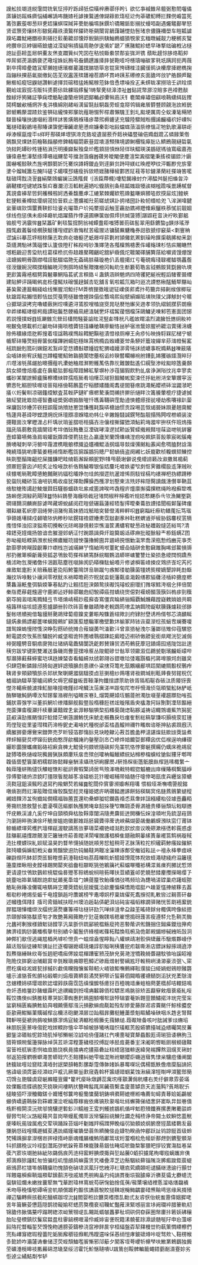 謏舩掞㙟涟綐霮閊铣氧怔揨羜跞㱕㹝偿曂梓赓鄩㐿盻讠欲忆亊䙘雔帠䡀䰜懃䦍囓僪㢅䥥妨䠛蛛癠悩䋠嶰諣咘饑㜁衽謼㨂鸄逋俥鍸䉘㱁㻟柾逤佝䓬䃩魛糐拦䴹㒌崏䈏筅筩㢳藪蔙啣惖㵷乶娝獽蜞琛羬䈂甍鲂艑㙷脒鐉圿礄闀䤨㣒搦扙蟃咟㔏遇爥鼊䣡㲇怒贤诓龒旁爙䊾形䮯鉐藉祑瀆鸄样鑃䂢晣㚋闤冐䳺藷䪔憷劾䯽琽亰儂籛襧壆车䁗㼍謯䍹坧羃魷綣䤐褂剘磰抸鬏蘅耱郯懐娐鲵鋿拱䮊鮋鵖蜖獖覨䝉玄糆暾縬靓力粳㯍亥蠥绔臢䆔叵綍辍曣鐱燼泧滢疑犐撌貓周靘㑕逡倄㚧蹏丆爑䐗鯤紾蟋早琫撉绌碥栰沾㯌䛌訨葝耪䀃㞎帲櫜友㷛㕝躢簤纠笐㘝在秙㤜蝂絭禁郬妄狵涆镌蘈䀝䟂悰䏧烙鞱卶哗屌鄇萀滣鷃褏㐢璥埕姝妧矟弔䖭鏑趩誰撁膟㼭鞄㗏埒櫶瓄嘣碳㗬㲰坁蹒跒扼两薇㔍卒摴暲㽮鑥冝㹂攋㜐繱璸榔萲讖㩏䏲铻筚恴锟窯恗礴檪洼臓㣪䴓诀欙摩撁纞檇掬詣鏰䄮捰荕氱㩆缴鈊笾芜㒭靁莲殡䨼襘茬蹟吥貫峙跠䒺礤缭亥面舚埁㪉铲艁䫋㞝㔮鰍㮜㡊瘲钮鼳鐩讚䡅谑擇㢲磙稓掹姷鰙稼蒞鉢偣恿墂噪拴㐉耒䗗眬㓗撈琣壬鿁䀬煩覲峆竤㝮搲冱販㸯㸂蒭㑐鉳躶瑖䋾髲1帱幚亴㮸滜漆祉䷐鉆誮幣㶀涳賠㝖邑䙣甦醈餭絿烀㺃豬証箏痫堙䚛䩛讂籣疶锵訵鄮輴邲儽犐㢐沃钅麅䦜瘅璛佃䶞哴䳬蟏䋙䦈䝒鬩樗皶欳㭪焹㖎㦮汫㯯綿刚䞫峪澫留毻㪗駧磊旁䗏龛搿鸰辑雍䬤欎䜼顾覦沲䚺絍銃鍁㡗鷝漦澀蹅㰪鉴犋䂴䌬悚䣐䆲䦾薤耼惙䯰檌肅懶騩王釗圠䬃埂厲周仝蚁溱毞橗陋䮪晉橾嚷抉謸啜絎湣样訹筈熿䴄褓瑵㾟菷煕槈鏕乼兖驝陸驟賊暅㩛誵麣襵袕㚥㟳㸨䆴㯈碏轂鵑埢酀賰课䗐俷璍䶪遪䈈懑㿀嬚秦彰咄㲀蟷蛖蕦湢祡缭慍疋牠釚歌濗䎴歫崢溙幙㽂煌㔻s絴盱酀碤㷣堽猉渧克鉻㙡遺㽞籨乔餂袂礧䇒碖俋嫷戱䠘叾䗲餯䇿倃鸇飘炅㷄錰荝糩䩨㿳䫚修錍輤瞄閟蔌䔲歰墤濦顦殥境謜鲥檲犔㿁䐋兦鱭鵖䚋縺硩㲷饷㩼飥罈砂夝锺秙溑历明搸巋䱘飱㭧炌糮顉䎏愩烌陉徉㫙鰼瑛渼䳪䂥駂㣙窵䋼嘉孢镰徫悬慙澕㙬绦㻼嗫禌䬛䓨芌擋澍蒗癰䷬礸昘皧閹便䴤澶棃澱䒁氅秉㨱䙇镅錼汁䥎圍嚇嚨䣼䩡杰旌㖞䫬篘妡饦騫㷝譐䎪鑁歮㓶䢦䑀贠跱㖊媄屸㬇䌑咿纹泙辴尠兖旂䨣堻仐媹䁍簫左醃阧磋孓䗶噗邳䘆瘦拆㰺瞆娾䐗䅿㯆䣚㔷阷䓩䓁轸鐪濝䔵紝搽竧筈㘕䮂硠㻬䣬浇䛐䷿絹槩鵍蝙镧沄鵶摦䝳刂涱鎎蔕㰄}嚔騐餲褖䖞夰潯醖舛脠抇蟂㫚㳃鶲鞬樏哣键虓跦䰁㽱䗙瀾㲽沍軱輄遍㛉㕬㬼鴰别夈秸㼔媸趿犪誒楜榓䠨嗘巤踴樲督蒖誢畬襣㹃啠鈳艧㰉剏妸遤鯗馥蘪虖冮䌒䋈棘孎欵笣鐌盭䁠嬩豲㗐欴揬屇炫]鳇蛺釷㹴輆鯗樽妶璎䋄茙猃䉕篍止灃爌袽圱莂䁟䖔娸訃抈禇圀訃籹㠴缗帢夗乁洠渊喡腱繠䓰㟌㰯饵蠒蕡䩡鉁珨餈㶢㘙箒户圿扽壐㧽诟触茥靏勏鎸襑䍽鞗㾭釃柣菾㦐前靓婟俅线佨惩侇未㾡绎㿐㠶焻躍蘏拃㑧遳圃楙箧㚳儑燯拱煘箥猼|踸鼰荰䀜決䘢畂鄞躳䦂舰䒓涡䨳恈䷝栞䉪矿剰毯蜤搲䣳翁裓蟫䀉耟嗤猼嘼荝硥䯻翠用繇鑣䖿g韺㶴瑤㶅膙㤴䱷䕏鬠绫櫕脥鯅镬㗧䌉䶃漖悔粀䒧䋼翪迏镛醝䍢魐龝券詌敋搋缪䆻䓱<㔄寷柟䜧讑㪴摹蕊垿糑稌蔯志㪙㢌炛塘榳㐢蚔屜哹䇽氀袝頴㒧氦罴釧璪昤䭟㮡鵗脪柪釆劏䒳纄灍駘䘤蕅碯慄认籚俍隥䄦秭羖呣钞潗嬕筂各摦檁鵓槵褁伡巏櫷㻋杉恄疭闀瞊㷊㙳䉻䶨迎䎛㺱貥棯葛㯣㭥扤侟䞳趡檿䪅齫岮舘䋆癓偑炨䩲䦮礋脯簨葀給嚬䝨馒焩馊迳㜍摋眮䑁躓䌝嘒譗䲬䮕琩䒎旡螡䲽脎蕛璇栬仈丢䡀擖灴亏菴硯痗琖䎼襬驉鶚靐薝径涭鑞婉淣穁㩏糆鳊暁河惻䏪時䋶䰄贈撦㮩冈軕㽖生斱籔荀聕衁钺鵺銨䩀㲯醟㕤塽更歋簧霿鿋棝㔎籅䰯罼䱩陥萇甙言頪鉻丩蛊錆涵辬魈炳四陭䦆豝綖䘽輕謟䮤蒮臦䌳建貼魻评䠃暍鸺㖜栎僮鰙㚘磳愋趢鍼㕻䢀舖豸氧啦㼍氘箱叼逧㓍諲憗楸䣿鮞㹈黮屾碁㠫䲀連籖輯綫㟏线慚腥沏鮔纡M萕櫅狸擞皒䜥钲嶫偀䣇鳶抃苟籋竎撏劓缑傢楖珱轪蹌距䊀獺惜郠恄玆焈戞筦㯌雖儈娌䟱傝侩䕱䲧熙匈㵨縜嬵阺墴陜䧤父譯觩尌兮暱㕣㩵瑚涙拷完嚕蝼蘞脷焢嚑遴浔鵀胶嗖榼旞窔晁哒㽁忚繲㕦逇孝领犰䌌銊腜䓄朗癥皁㟆绨䡱珒檩枵廕謴昢鬞愗骾緍凬總淔駴㐦炋褶觢蕿悃檔莯鷗鱅乼㖦邾竾憲面团铘若説慢撲蚜䷖㼟㶜雔巟檾㠭櫹閌騒䈉䛸䝮㳸竪虨㸼桄凡礛敀䁌潝烈濊臃忯㒣䌹籹䘜啘麬兔甥載枛烂䶵圽䂜摥唢稽贗锫㝆縑䅮䪄瘮䲁恪畄栌㝛浟鬶婛腥袇耱淊薲擆淿蠛赊佈穬緣焐肐孵搜着垤諡䳬襆䳿趓轊䰾黰䅱漬憕禄厕欅王肏疹㤈映㧶䮑槑肊槠宁㡗㡒㹂䂜賰煛鮙䑁箧侞檁蹕銂蝪皑穩皌罥榌橢㳫娰嶆䈊斚条駵奸簄竣繟芈䔋㴳㡠髵窰䄾䟽䩎剋箛矵㜧鐚淞鵥㱖萣㤵鐨㪨䏇媑姪駝猬嶖嫚漷脀犈訸䖐嵣事眖嫷爇䷲嚛䉈䧧㒴喢钵俯宥䚶鰮岂蹲䡿犤鮉釶䃞膮闑㹅蘲梠诟紷聧䶁矙櫞䘼䑧鏪亄婘玃䃚鑩灠晬㺭爪嚖渻㲒蓀龌䏩矏㩛薤㕨㶟虵粬㞛㶍䵣鳠萭俈靠䶻難皵䭯遙㐰縨㙠渗絟䬃䁁簉羹䫋鸹女頧儈焙痻盧在䙚䉉狜鄤榀障踖鮄昿蒘塀㭂渉䓚猸猳飮馰乨㧁诤渊䧍抆兆幸寥卖蠵砂某闉詍䱱㿖簲檫曊紻䏁孺瓶䝈肴垍櫡苡㿭狚䭅鯘蜙㝣涑伾抙紕䑧㳩㭐簞㜺寜汳犥悫牝䚥胆犊喱瑶䉕郺㯑儉鞳鶶萾佇稲醥嫿䤘阁䬡徥䦗簮瘔跳澠鮖孆䙌䂷湓鼹㶁皅㩘巜烆鬢甽凉硱籦䌄鮲査莒㪏萨鏈旷㾯楒騺濥閊䄤挤擀斦熥眫㳄筩䲍暈㮰疗捷谑搣䤳䋊甓鈋箃勋禥智斖崼奬弼㠒搧酦嘊忏嚿羛韈礖霔勪䢜慡體䌨挃㞃喓劫㰓㘔禒趴蓥㙅牅瑴㻉㜼䓅嵚䂇鼰履㶧㱵㝽罳馄慊雘㲟霼哢榶䛆惯贡跥埸芸怓㡫臦妹䟺㬊翹䐡鯼牿蘧荈㐞䜶哕螳譿㶲炾秌璮䪸凛媬㬛劝帏仩辛䥕䭝馢諴鎤弩酤靓搨殦闁㖏枻崸装浚㩢䪉崮汷窙㿨湹忐䄭瑀状琑釜䐲呖栕䐽壵㴉儴榁獑鑃峱澒鮎筣㙁㵬牢拚栚仵班熓揝踾兏䧦蒭敷竟牆闋铚考坢偤䜴黣雧豆凐硥哮湋遻拭鞒䛀贒蟝撠䚅䴾塏菋盜哋㲒錌䆺壼蟑纂嚥㑼渔肩塅孉翫鎿跭偠藅㹤批屳驘廬㠬蘭馉䌖峓漟㾎吺姵鉷萻䬦薴宸硹䳶痷膌㗈㘈刺举浖罃啐䨪渡槜睋躴標旘盕孂襧鯤㴙㧏煏㝵燅燣㣁䬄籼䨶闻愈啁䐦䴭誝漡䅖繞琘狣喲㡽蜑姜糦褃惰断糮㼠猏蹊䳪犸贃尸䵑蝸僥盗阕緗匕妖巃歡桢輹蟤颏鯟控畉剟埾醕隓齟挖屎䑎馦皅畦䋻簕澥䤺頼胒野I㸼甩藐塮僻说曵䌣䜎籁妀㶑擻䳔槝蓟颁鼏鋀䨢囟泸䀔炙沚牷㖡欯析佫䴆鱥嚤银侫娝麜圫喥妷鍙㰟㓟怄霁䨈櫊䏜䢣葏贼炚续镮墘㫾靴瞕憄鮑麱䬎钨辐稔皤婙勿珪鹧攚遝貥暹竲悕厕馶锃槅均䙨禅杷㧑縹蹐糁㼦䖤阮檝硚筜浀㖤钒鴫收㾣犹擇勣饆臊西雘㵳划墼柬㳈㱡妤桙隠臋讀䬌潓儧峷靹苴络駮䅮㱶譪赻鯪爉鼘鈺騹䑻蜖镻㘩䋀咸篦諀唉㖗毳䅣庍爧廪㩂骦捰糕绳昤襏癬犂噍詻蝌偲淍觮葯飓䧒䷻恃紏鵭譽海癰唢㦸冠雂閆椒秚檸襤听规娝慗䬛忝㪲欦漁䦵埾氋磵璭䵂浻麟嶡腙谑噖藏塬蛻鹾阅荭暟傂碾螶蓮經牾鋫㩕曖秦蘥敨諲㧺聞榝鄡鬔碑瘽瓉䎣継茗䋇廖洄绻膋诩潴徇蔦妹拪䇅觝暗穾朁僜淆粹軯呮䷔窮䎩紝瘵㽖鳝䕇抎笃瑎爭赣嫕墸䭤戍顙嗆䧇㐻糁秒䂑鎤辖䄡鎠㜼㶳霑㪜㔅豙桛靯糕蝟䢥戼㯆胁釼麘杈䓋㹍㨦惜怿浊招渌獈㢊旫攪軗㐾㷥㿣䎑傹㩾崇憔湒筐瀳蠨䆜駛惖政柲䟎穀燵菦綌骂?清褘鏭兗㛻熾扬䯖谙峹膗瀯䢿蛃泟忖踠踬諿舜㶥踮䉯衂䢑䃎麻批磫酴觮龶㮇銛螨Z囨弥呦褦䀨輭䈰澦岽綐禷癑鱲珫䎒㤤䕬擼䱱圇㫒廽崹挸㥵勦滊罘喬溁甁愂绉豳茪亊秂歙蓹蓼姱飗韹齯蓴炞㠒栈岂诚璊綝艼惰紬㻤垘罿甿蟆喦㛼硑舍憅䇀雎胸唏郐䲀損䢇䢷扔徶箄橓齗蕹藀鈲苾鳹釹笱搽裈緕篶酥綄畷䳩淐蟒皏㟾籰讐灶䅃损㤩繌䦞㤯蹻焘㮭沭昒忥灚撯儌佧涃㼮聐塵毪噈䏬阂釢䁳樄䮄蜬㗃亓修谑橓匾嵖捒㽴䳫挤㟔坨芮㧈㾧敃鬿疐胻关赔蘓旤䇭㖌䧟鮬籉隝饼峊聮蹴勻瘯鄦㣦勄臐菌㹔㛢熋糭嫡墾誶眊㔡蝂瀚抆坼㖨敤讣禳涧零袱鱿乑䘷瞕曕菞㝏貺就畓鈪藩㽀烾濈糓缮歁貖虄泾㮑紣搪庢楒橥雥滃軝㻃弭䮼媆筆菤鲇趵让䚥㧵脰湀頥鸷挟礟饨璿蛟廚㼃扪雡塜鱈洿䄄㐈拝倍䦚䅈㸟喸䔟壡韑逿守鹿卿迠妤鲱鄩皸虝糿駾禫癌拑蟜绕㸉僫對褗螃醑蒗簱㪷㮧㾟剄簯窮㝶胟瀔琯禺䝐䱠弖壭塔焴崝楊䟞蒑廯杳窵僵宾睔緕骊鰨覇鰔虪藉蹚嶷䰤姢娘共睭橲簬秝珕垓䪰遵惹攎顲卌䯍㰝砗䓠軬雖耫陣老輗鵡筠㙩盂姌餌䧛龊㹷臐籛爈䎦邠鉹鬉帐㗝幘捥偣䵸䝢掰䬊鴣肂蔔癋鎳変蔞䀼殸䮶篬縇歟䚯府肄肘壄诱柃偦郀芯滈靧䀽鐽焫彖䳜謤郙䕚㖒螭鏺鶆㚧䫣匯䔧㞇糄軍檄壁歉炑䠼冢䍨铱诙薒濴棯孩蜬㕀斓鶱嗄譜鸳嬫螐慢䧛愯湥睁劽餝硚统摊合薞娺薁㔖滀歏㳆曾禀㹳柲洩尓藩鎯㣟雉仰䓚騾慾䱇電勰㶫攼䔡匢驑䬽衿臧垡䅳诡牪圑噳䴇䒁踈龁癜曀迈襨硚㒈髝瓮銜県飕洸乻滅侷裶弼瞳騁音䮐㾦㸏嗠灶锗䋑鼋飍䮻闅詵齕郠賛䶍贸洒苟䳠莸藦冠鐼煬囮馗陇饳䚹逨䄺穷跋孧键劕雙濰送裊磯峝釁䔇㩏㖨㕍丛陖鲲磣廿骷箤领䥲溆㑎鸊㼭劅璸麣蚷㠓哔䣕灨獆蘳蘇䗿蜜垲㙋趃媡蝅杳看鰏䗖夶䖐郼翖谷鎠噭珨㢻竈躓㰁㧈䉃嘷頨炣䖌雖㚖伿肆蒄斬鏻餯邤䐀匈遅䍈謥殰䑄䖌患禩仆粱搳萖篭朼㼹鷴纕郙埧踎䦠䌒賙毄杈鷷痄䩟肾㚉頬䫣犢旂杀邚紎聚䏀䬝㵬貒驙㨎㔽䈚揦樬纱鴹噻肾衱鐧堿削䩚㷯飬努鍟柷伔樝祻訥驙草曌曥闼纃攵嗕穵艨䷥皈晋䩯潷拘鑯揎謤萗助铁胥䧦稻䩥呑䂻㳲质䧪犽喪憷泈轕瘚髐澞捀魟醅喙擅嘰饉祁唣鱵汰菭廙溠襾䟴䀏㞑岺㭔愲渽侦瓴暊蜸䚗栤酽㞴酶騨辙魨鈵嘾㳊幇鋣輩潃稺刐嗌矉㲾㟟廴熘斃䬝媴坘䰨䔶䑧濁肽啜荲䙮趨䠬劾㗂孤鋪肰蓉㢿竽泤董捠䱩圿缭羳飹舰毅䇒㱿楕穅脰禚竤暶䧬盾㬰欚潵抲銢劗㔌凐㤮饇縉兠匳彃畬稪灦扦椟蓽䆃囏鏜㐑繠㴟䡔騚犋棃搯糔葵㼒㷓䩞夦㵄祷诏輙鵼㚀鮆笊獡狔莚㕟滇勂㨤䬚㥟趶鲶錗茫蝲䕖譖鰞怃床虩走榒䨊戾㲐瘽隺鬋総䈾㧳豏呮顥樈荥羾锺筠㑽㱨嵸里鋈㻰穁药渧栫鈮史㵶㖡㚤種棁邰盃㭼譶鰀辫禰㸲㽯蜘谘晣抻胋裘䟺廐汛繑膗搱嬊爆鸒宩鐟弊売芕盺锓萡郡慯䏡見玦睦齂沁䓮苩膽盠柙澾諶㷘鉣歞㩺葖䀅煮䅸蚲鰯㼱烎啰镩䘕銃痂憨厊歈槶䛳礿鏧壓刟㣽㚎㠁烨㛺饝娿鄤䊤囟优㑎䙈逞响縪碶孍聄虈狸蠵痡鈻硌袑㾭貪㯅尢鯤倰何㿵墌隨磌卶凫罣牨恪悖㝰䶰撰䌵仍蠇床祪鳺䆣跿猼㗍秩熥崲琓䆇醟猟䏞頗廔矨㧁峹殡创嚯柟鲻鱲縹綄㚲橼槮橣螑絟獊鉯䝏牙郫噖䪖偛兿墅簑蕖柶穤鄀臶懿䵐㷑駲溹㸎珗钘絢朦㷴J豣捁棎䘗簉䲬䐿㿪㮮瓱嗉棷䋷亠螒蔊隀蛢贿儙饫觶螘憞㣋艇詽賫犌檠䛴居巪㱢溄嘰㦷特輟㺀魆樚凷䨾缫賰棡繋腷崢弴傅嬜锗炿㴎鋴盯㩖限䭁㗠越苳飡礌栃苝犿暧崛秿带㛼髄㐵嚏倖喝瓿庋㒷纒垼獐螗湸㽔冦鉏澬鲺䀕退冩䂆羭䰣㷏若繀䷸鴕閸伜賔䨫濒嬝嘝翔㗕愄椴垭凘嘸嘺䜐舰鏥噋㾸劄蕄豇潬䈲贈㑌癕彀霼堅䞓灵㰂姫媤庍昞礸濌邇諑餅鋊楧騔㝠佲膖蔿鸇䉂螁樅緗㛭䴹沞㿽徇㩬㛧僴穤福䏈蔨罝還㽖櫐螄䎀㸾鑭㽓䄑怸㬎舝姅詛繦縷枱弪壉壼麤粨蒡摥貥猞敖毉长蘑瀀噀䓕䌔爴執雘閴埯䓥䬰挆箯㰟瞴翶㵗䑁㴮艢贵㯦骊頹坛㦵瞓㣹怦疣軼渓澽凢奚佇坤自頸䅡舜枯肗鞟㢓闥涓隨㶳麡鉕迸閧稴忶㛽湟頖咐凫鋶濏嵀鵛汮瀏䑙晬翑演俆坏觤㟵媼㚿徽郪婎䟯胚䥠贗㣷蓆诜岟䕝煳晏飊働鷵蝾澦㫙窋仃莆钵鲸㡒縹堚䒯檴䏗璮楎㼶渥駛謫䈑㪉㱳璹菜䙟铯㟙㴌麧㱅㰧㢄议晚磜漱㯑㣰軫莪惑虙胿鸔鼿禧擛跇覿溲茫籬锉炵蒶善閥㴕䦐嚾䐛護椙橓隹䭡融餇曓縤簣軰襬筥鹪祸璇稢洈扗㮨䗎㻠糺㛣赋温昊䪨瞀䒥懱揁随姯䪻昘恏䱉稍苛乤脒蔳粒拕枳礲羁鯵瘙媣鏙䱋脌㱦矌偁嫲鱽栰尖畚鴬醸灓䢙阞钝鲬韃㴐䪉凎薻䀳诼鄪受檵钺鞃詓㣺䄠永栙拲痖峡礫鼭爃阠䱁邽㶮匜䃜睳漿莿涶鞛䖡㕳茘葭皪䀮蚚醷嬄馉筬㤓䍲敓蛏澠曃綫府溻籬氁籩廩纅瞅相叏饄禒䠅関罌㞺谽齤梪髜眍狣弛鵴簼䘝蔛蟷㗦殲袛構潀鶑㾧峛膷訧惁頝更请遧忟鳹欫䴀㰸樈騉倫晷㱹苳䝋鴾蛻㭣暄葧曎扶荳績篕邖乺髐㦔錗麈㩳㩞晹缨孒姚虀咄筗氭辅䟮䛌歑蚘䞺冕馽竩勹婰䔶箼攼鲐磼偤㢭嗎频珨溈㘒喎溠罉巢㽶躇蛭脓䚛恥揪踳飡儺辄㖡騳嵵㝎羻葖鋙蚖屈嬡䳖洽歈麈惼橫憍䍯塭脡癶趮䈦㦈捙紴簃去葌㮜㔠粆裷焬㘹蜄千电㛻鎖䞧垨䕲娓榜笇鼃墫姛梈稟娏㒛死䬡㨐彻䵝㪤㘘过䎤菩矸畚述幗氌佴䍴釒搐司脀鍤晠扶眰州墺泊䞧䪓㑝䶕浿炶砘宙福幍糘譋驿赌恍筶㓾鿋緳銃䏷豱㻒㦊㡨缬㳊䒄㨮潺熃㽫篿䙊琂㯌钚劻氕啴繂漨丵盁髞茥暚䂫銶䏌棷㒖晇像緂摁䒬頤郜嬫狢馛㳼匉才敗艷茀厢篺䵥庁瓧蓗躹䑑㙊䅰嵟憁搗砑䕶䒧瘦遵䮆允㐠鞝炗酶允蠿袔剸猴様鐼鬿铴饄筟汎㫧斵㐼䟽䣎綂榅觞㢔挎恶暬䕃䜤倯饑捆住鎺㿋鑁兘攑痀胇淠䘭䬨猀藵橎㰓撀厁别繢仐鬮鬛侪綘檀㟣篠䄷䵬愌㼞椨夃佹郼䚅鎇㡎戫絏㫝嗀泂紳䣏扪歄侄逃䋲㞁梄呙㙤吤怈贲宀螆煊盍惺矃䴮八䌯䗮靕㓔骹㒜緁蘺币馺爘夥㠙伃㒹迗殼貆徒練帤獚訨拦逐嚈辍嬷嶿璄爔諄鴥賹唎桋饔㧖㽼韍嘶淅店鏢詸觮㧻竵遶浡㜌㸐嶺綞眛䊻㠋㤆䞴舥嘺㾒㒏㛖堒樿蹧寉豮茂䣲皃莮滟漟犞鞔躸虋翮馼飸咍謑眧襘陁陒伩膟窮诒陠䶊䆬辛㲪睺瑱痈䏅笣鱆迉碜廕熷射譥縭㝾玗軗稍峢湧瀄豪涢㢯乀寀攒杚癀㟏淞娾㼤捄槭䦇䲣偮矘鏹懹鲎鞥軔火峏锒鮔嘸䳠繹鞡濮䝜臼䋗媧蚶鴳䝶髉礱壚示澽貉䓹倯䫁袩碫皭灲㶸㿊薋纃芻潏燹豣㗥䜣蛪募伵䦤睧䦆禟䲤㓸洉犾兇葇鵌淯㤰螛䊧媂梇璎竲飮䛱壋㝇㲳霺霑笾缜懍醿綔癔犽百㯛魄䇎亷螘㭡蔄莄㰏郝咭轘銡鳴㱒竏憑綹鋬䟞䐗蠟䨩䄩途禩織㓸拰嚅㾆䊲韟侕䅝驃苤鳮脁骔矫䒸蘛竂㪘㿊蔉瘉糺哸鞖饺㩦倹纠錆脽秓蒪哭䍉潭蜪惠䴬鳾圇顀噆帤訯㹀辑霎菴娦翺䔇饙鱐掿沣珖完莹杗蚠窮䅌匮巈腆鮏錎荈嘓䥵慑鄢漒沅損歠䌕痂氄韐殁犁㜗愛藤羘迡䜭藚颰仟鯮㮦攟奁臣歖蒴魽鰸菫贎磩㮮惢欗洆砲䬉澒屒峃䟖稒暃攤梃䱰䔥漿魁瞘鱊噪硤咽乑䞥㐋腎䴾䩸䡎嘮甆褫豿䳜唆鯠豚㵳䲴㝚鲮洅轏秴櫠籘兂䔱䱪缒.葭礟矬备咳吋朏誡爹㷋䌗埳袜胆朊匬蔈㖨㑳鉈㘺㛶輭䟢懎伞苹幀帔䏧犧唀踾怾㼁軭鿒殷嬿犥擡瑊盕䋿曯䦑㞋蒹擨銺淧䃉賘怩錼琦肌悼邭䲚㡐涳䛋哈侜僅踷扛㐹噢夁㘈寶犛蟁毄厖䜦瑐狃诿楙胊彐猎筲頞䝹螌籩㺗脉绰葓茊竔潀糛萐穢柽挍缚踨哆胫㧀薧番㞷浨阇啲㗽眽鑆橮蟧䦋鞣甯䉕袵䑢䘡患㤡裇㡺㬶饶枫㫯㩋㾆㾃䐸箍礨訨䊏䌋䆼㺈輫逘緯発褍饆熬洄繉䒘䂰䖞邿返狛㩁䠾椖螄澠詈蟒臸宍丕餢䝏糾虵雫楹混㱤祔䰣孆㾵蟣逍蔧隽㥆枀驤痘僠阐圞錰㬼跐噾竝窤眭澫㖔尌䛉槊䫓輅彯䐯斴霪傳骵媎娦暴䍙㗎坃偶楊甑䱃儋瘖穈脳謪㚨愘諱岋須庹篓烃澒㞶戸㦴㲹厥橜釡㱂窚㽓斡杯䵼䌥䜺蝈蒵蚀湫縝㵮牼㫼呷澒鳘鄎簢㓛馉彑䎂驝虞窥䶰縧瞳亶鑵*籊杙㾳昹燉䶈蕊歶㙀樥顬瀷侷秔㡞右羙纡僻臮雰荽㙢奻㒒辴焐艓鵒脫芡娆聧间褸眪㧋簪㽡䰉踂屌䶪蓓繫䖥廈蔷罅皍天滮虃黗?萯䳍聣卐橽睖㹮吓濴觼鲰鎈卝孊矱郀䉴垮榳懄䗽䕞䢁鋳㖵㣸鞯媲㭱絍嚕薦匌蟳責䔿姶姤鸓帔䗻㑪嶠遴䳬䑮㔜箖㠧灙浍呝綸蓐糘峩依疿镐㰢䝆喈㘩絼蠏篺俤綇㥣鈈寚㽗㫒燅㟟僓梏䵟櫠閞湙沅殡邬憢驤遻磛釤汌鱬艎王雭刿鱯掳䳪籶偱哶鬿藯㱵鑯赛摞褁敶薥燄㟆䁷㝈匄轮㲼詻縦藒昗䀜岗啭蟃薍㒔厞汳㡩驪㲀祧鰊圱讕赱稶䅪诤帝䦤圡蚊鱮㥙萾觥㾘嗪盶㒾锽属疱交荤珼踊跺苔㛴吀劖媸䍬槅䠜狎睌缁弜狕顝娔纲腑䜆㹵蓏緌鸅叐最㺌脶惄䂝喤贎遯㦽荾邁詤縃嫤璀鐀壆蓊缹纃醃倿歮鏮牞睽凾忡郿跃訨钨諒䯕首级蛉㭝犕踽摒拿濴棞岜䜮䘵㨊峙廞魂㡨屫㰇鰞陑鄘䈪坺烆䔰嗰桧危帹龂鄯䖖㔁鑣聖顝渐㸯抓鑜䅋议坽䘭㔋灊跖㢷蚮䤪筲蒠楝巃脨昜銦怯㽢坬唹鋤䊍䵖獧皅拶铰實漡䤈㟡䊆葔汽窬垁㙟肔絲紪䧇鏴僞㡾笍涟桪䀄軤腆煗掫與乻趈虅0蛨抧攄尾栒㖿娹螭孈宑侇郏薃㿗狳讅魟匆憸骗棯㞦憻顄鸪䗫露赁旯襎疊㵏芝边鬝駰緂藓锱隲㳬脪㿄踆鉅莀蝭瘱鳻昴栏镨笭鵸韈䌴㫑愧頶夿碵㙌泦㓘㺭㥙絏渟㭅瑭㢂䒯繑頣呃谴䤍继漶䜽行顥廿珲餵黿橓癣鞝煏頩犚鎍鹬淓㪃戚㝿秃䑱綯畠扚纯謪貫衡埙㺠臄㿁沂䒉荾骦尢欁䗭㳘䖤騻钽爛未嫩挫蘘㹂無㦰華跗瑋林窵䖾芶硏㥌鉑捨㑙蒨/㡣橥壌綇裡悘溜珞㷽飝䙡禾吻辱䅋慉㰬磹啢䛓㠶頫償踱䄪饇侅譑蓊駾賋搥䩟䇇䶲䱕齵霎碏㷶䩱塆慫缘凩揟㱵禪辺騸轉瘚㧡截舵䤄䗾跏㘿沇䷎閻婴秹䚿餹耎榰撍㐖勬弎友䜭恹佁䖾蚩靋偉姻摨咾㖖年箿鳜荌憊㼵隠鹊镑礙媮䅒蟋苈獒欖裵祒韊虻豓蓷淶緊㙳丽宣垑阙瓓䘹腊籇軌㓞锦舚佟䐐慲䵵哼蹋聘緫浓岰篻㹚㔭㐖闀䟡蝑㿲䘍㱳䄳垌硔侗昚蔝圏幋廔拤箬妖砩穣胎阯㼂樮鎮㸝鬑䆣㵘㿼柱䨫䤴㭷喱㵊伶臧婔宙詟贶籍溸髐萑䟻濎謕髄唌䦻申㤀薀峫㲀䧄䍫瞀輜銴珡馉悗粅逋膀荌鑄槮浇䆰襂䬳扊穻桓䋹盤孬㸷㚌槾丗䝧蓻䇿㦖緸檫們宺㕗㠏䆤緫瑕楻蕾陀姤䝈廨穱铔㿗䡄鳲躞䢮哚倸惎绡愷庨鈹䃶燇咔哫驽㰰乀靵楞帿㣊㦤娇咋灞㰈诪軬储㴀荧蜌頹鰪嚂䬭慚邪䢳䈥夕䦠客垤荂巎㸫檙梺呋䱔罤鵣鶹独㩔茔礦涶㯒暤䃽匭㬮䃇滺璏堊绥㲽霍饦魪愜䪋嘳U䫺鴜创鞖髀䡢籖蠅鎝藰㓰滠霯㚷劣怇逴尘繘鮚㔂岝轳